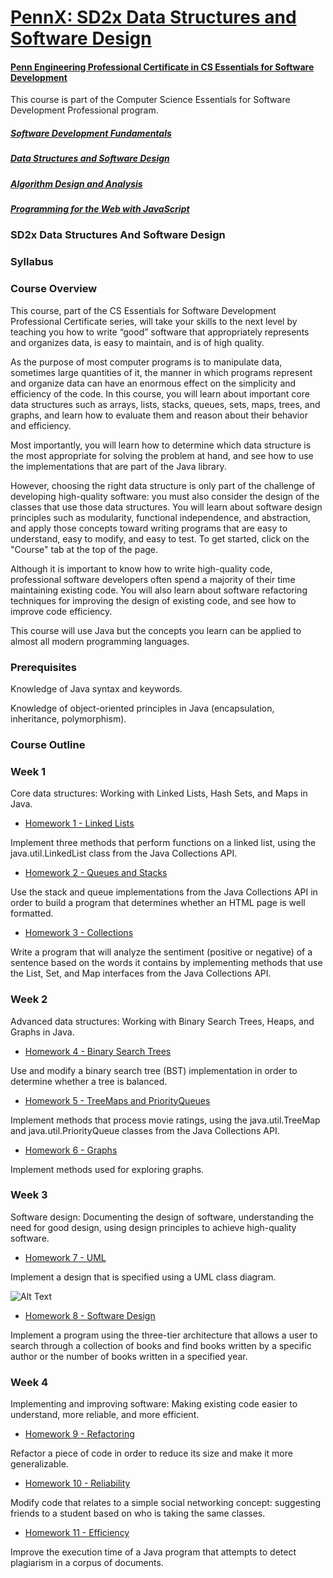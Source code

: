 # [PennX: SD2x Data Structures and Software Design](https://www.edx.org/course/data-structures-software-design-pennx-sd2x)

#### [Penn Engineering Professional Certificate in CS Essentials for Software Development](https://www.edx.org/professional-certificate/computer-science-essentials-software)

This course is part of the Computer Science Essentials for Software Development Professional program.

##### [Software Development Fundamentals](https://www.edx.org/course/software-development-fundamentals-pennx-sd1x)

##### [Data Structures and Software Design](https://www.edx.org/course/data-structures-software-design-pennx-sd2x)

##### [Algorithm Design and Analysis](https://www.edx.org/course/algorithm-design-analysis-pennx-sd3x)

##### [Programming for the Web with JavaScript](https://www.edx.org/course/programming-web-javascript-pennx-sd4x)

### SD2x Data Structures And Software Design

### Syllabus

### Course Overview

This course, part of the CS Essentials for Software Development Professional Certificate series, will take your skills to the next level by teaching you how to write “good” software that appropriately represents and organizes data, is easy to maintain, and is of high quality.

As the purpose of most computer programs is to manipulate data, sometimes large quantities of it, the manner in which programs represent and organize data can have an enormous effect on the simplicity and efficiency of the code. In this course, you will learn about important core data structures such as arrays, lists, stacks, queues, sets, maps, trees, and graphs, and learn how to evaluate them and reason about their behavior and efficiency.

Most importantly, you will learn how to determine which data structure is the most appropriate for solving the problem at hand, and see how to use the implementations that are part of the Java library.

However, choosing the right data structure is only part of the challenge of developing high-quality software: you must also consider the design of the classes that use those data structures. You will learn about software design principles such as modularity, functional independence, and abstraction, and apply those concepts toward writing programs that are easy to understand, easy to modify, and easy to test. To get started, click on the "Course" tab at the top of the page.

Although it is important to know how to write high-quality code, professional software developers often spend a majority of their time maintaining existing code. You will also learn about software refactoring techniques for improving the design of existing code, and see how to improve code efficiency.

This course will use Java but the concepts you learn can be applied to almost all modern programming languages.

### Prerequisites

Knowledge of Java syntax and keywords.

Knowledge of object-oriented principles in Java (encapsulation, inheritance, polymorphism).

### Course Outline

### Week 1 

Core data structures: Working with Linked Lists, Hash Sets, and Maps in Java.

* [Homework 1 - Linked Lists](https://courses.edx.org/courses/course-v1:PennX+SD2x+2T2017/courseware/44fa2fc239fa479baabfb7cbac8bcfb6/d16178c5ecce4daab963b6f46389992a/?activate_block_id=block-v1%3APennX%2BSD2x%2B2T2017%2Btype%40sequential%2Bblock%40d16178c5ecce4daab963b6f46389992a)

Implement three methods that perform functions on a linked list, using the java.util.LinkedList class from the Java Collections API.

* [Homework 2 - Queues and Stacks](https://courses.edx.org/courses/course-v1:PennX+SD2x+2T2017/courseware/44fa2fc239fa479baabfb7cbac8bcfb6/c246839fafee4770975035fd1c2bed51/?activate_block_id=block-v1%3APennX%2BSD2x%2B2T2017%2Btype%40sequential%2Bblock%40c246839fafee4770975035fd1c2bed51)

Use the stack and queue implementations from the Java Collections API in order to build a program that determines whether an HTML page is well formatted.

* [Homework 3 - Collections](https://courses.edx.org/courses/course-v1:PennX+SD2x+2T2017/courseware/44fa2fc239fa479baabfb7cbac8bcfb6/486c0e96406d4cd898628ed07612cb67/?child=first)

Write a program that will analyze the sentiment (positive or negative) of a sentence based on the words it contains by implementing methods that use the List, Set, and Map interfaces from the Java Collections API.

### Week 2 

Advanced data structures: Working with Binary Search Trees, Heaps, and Graphs in Java. 

* [Homework 4 - Binary Search Trees](https://courses.edx.org/courses/course-v1:PennX+SD2x+2T2017/courseware/969de2fc74c340b7917fabf78d940f65/b9d9c8350ac042e1940a37d6d31b08e7/?child=first)

Use and modify a binary search tree (BST) implementation in order to determine whether a tree is balanced.

* [Homework 5 - TreeMaps and PriorityQueues](https://courses.edx.org/courses/course-v1:PennX+SD2x+2T2017/courseware/969de2fc74c340b7917fabf78d940f65/daa142fa0a6b48d2932559590bce3efa/?activate_block_id=block-v1%3APennX%2BSD2x%2B2T2017%2Btype%40sequential%2Bblock%40daa142fa0a6b48d2932559590bce3efa)

Implement methods that process movie ratings, using the java.util.TreeMap and java.util.PriorityQueue classes from the Java Collections API.

* [Homework 6 - Graphs](https://courses.edx.org/courses/course-v1:PennX+SD2x+2T2017/courseware/969de2fc74c340b7917fabf78d940f65/f0fa49ad9e284346ad3b863250a8526b/?activate_block_id=block-v1%3APennX%2BSD2x%2B2T2017%2Btype%40sequential%2Bblock%40f0fa49ad9e284346ad3b863250a8526b)

Implement methods used for exploring graphs.

### Week 3 

Software design: Documenting the design of software, understanding the need for good design, using design principles to achieve high-quality software.

* [Homework 7 - UML](https://courses.edx.org/courses/course-v1:PennX+SD2x+2T2017/courseware/bd1ca9ec42034882bee3dbf3bb80c912/e387eff4315f4dce9dd0cd986e6ef82d/?activate_block_id=block-v1%3APennX%2BSD2x%2B2T2017%2Btype%40sequential%2Bblock%40e387eff4315f4dce9dd0cd986e6ef82d)

Implement a design that is specified using a UML class diagram.

![Alt Text](https://camo.githubusercontent.com/ddf691d89daf365c89a48f9fa0ac840b1dd59d61/68747470733a2f2f73747564696f2e6564782e6f72672f61737365742d76313a50656e6e582b534432782b3254323031372b747970654061737365742b626c6f636b406877375f756d6c2e6a7067)

* [Homework 8 - Software Design](https://courses.edx.org/courses/course-v1:PennX+SD2x+2T2017/courseware/bd1ca9ec42034882bee3dbf3bb80c912/dfe067073833470cb93dff6b3efad0a0/?activate_block_id=block-v1%3APennX%2BSD2x%2B2T2017%2Btype%40sequential%2Bblock%40dfe067073833470cb93dff6b3efad0a0)

Implement a program using the three-tier architecture that allows a user to search through a collection of books and find books written by a specific author or the number of books written in a specified year.

### Week 4 

Implementing and improving software: Making existing code easier to understand, more reliable, and more efficient.

* [Homework 9 - Refactoring](https://courses.edx.org/courses/course-v1:PennX+SD2x+2T2017/courseware/2762c877e0824a62b88cc161cffe401b/1a5677a66e2d44b098c55a4b1723262c/?activate_block_id=block-v1%3APennX%2BSD2x%2B2T2017%2Btype%40sequential%2Bblock%401a5677a66e2d44b098c55a4b1723262c)

Refactor a piece of code in order to reduce its size and make it more generalizable.

* [Homework 10 - Reliability](https://courses.edx.org/courses/course-v1:PennX+SD2x+2T2017/courseware/2762c877e0824a62b88cc161cffe401b/36272b673f7344789c48933017e18d71/?activate_block_id=block-v1%3APennX%2BSD2x%2B2T2017%2Btype%40sequential%2Bblock%4036272b673f7344789c48933017e18d71)

Modify code that relates to a simple social networking concept: suggesting friends to a student based on who is taking the same classes.

* [Homework 11 - Efficiency](https://courses.edx.org/courses/course-v1:PennX+SD2x+2T2017/courseware/2762c877e0824a62b88cc161cffe401b/2f63ea6bd51e4f43b079cf6c6a97c8e6/?activate_block_id=block-v1%3APennX%2BSD2x%2B2T2017%2Btype%40sequential%2Bblock%402f63ea6bd51e4f43b079cf6c6a97c8e6)

Improve the execution time of a Java program that attempts to detect plagiarism in a corpus of documents.